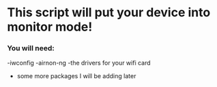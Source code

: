 # This script will put your device into monitor mode! 

### You will need: 
-iwconfig
-airnon-ng
-the drivers for your wifi card
+ some more packages I will be adding later

